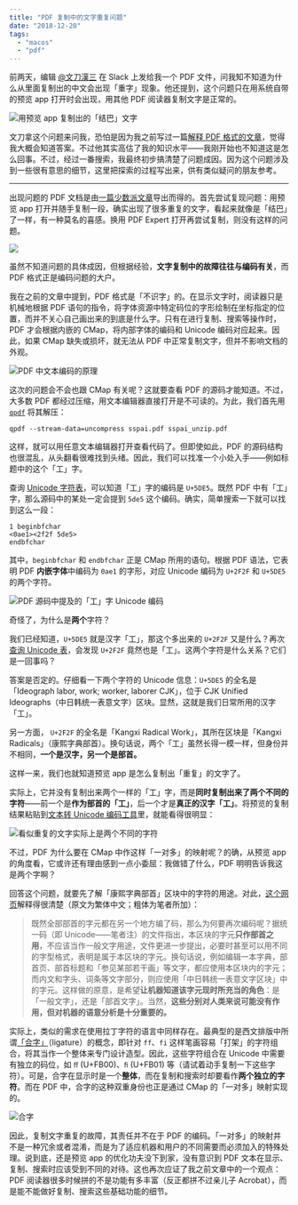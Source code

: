```yaml
---
title: "PDF 复制中的文字重复问题"
date: "2018-12-20"
tags:
  - "macos"
  - "pdf"
---
```


前两天，编辑 [@⽂⼑漢三](http://weibo.com/u/5048779221) 在 Slack 上发给我一个 PDF 文件，问我知不知道为什么从里面复制出的中文会出现「重字」现象。他还提到，这个问题只在用系统自带的预览 app 打开时会出现，用其他 PDF 阅读器复制文字是正常的。

![用预览 app 复制出的「结巴」文字](https://cl.ly/968990/mess.png)

文刀拿这个问题来问我，恐怕是因为我之前写过一篇[解释 PDF 格式的文章](https://type.cyhsu.xyz/2018/09/understanding-pdf-the-digitalized-paper/)，觉得我大概会知道答案。不过他其实高估了我的知识水平——我刚开始也不知道这是怎么回事。不过，经过一番搜索，我最终初步搞清楚了问题成因。因为这个问题涉及到一些很有意思的细节，这里把探索的过程写出来，供有类似疑问的朋友参考。

* * *

出现问题的 PDF 文档是由[一篇少数派文章](https://sspai.com/post/51153)导出而得的。首先尝试复现问题：用预览 app 打开并随手复制一段，确实出现了很多重复的文字，看起来就像是「结巴」了一样，有一种莫名的喜感。换用 PDF Expert 打开再尝试复制，则没有这样的问题。

![](https://cl.ly/81e22b/expert.png)

虽然不知道问题的具体成因，但根据经验，**文字复制中的故障往往与编码有关**，而 PDF 格式正是编码问题的大户。

我在之前的文章中提到，PDF 格式是「不识字」的。在显示文字时，阅读器只是机械地根据 PDF 语句的指令，将字体资源中特定码位的字形绘制在坐标指定的位置，而并不关心自己画出来的到底是什么字。只有在进行复制、搜索等操作时，PDF 才会根据内嵌的 CMap，将内部字体的编码和 Unicode 编码对应起来。因此，如果 CMap 缺失或损坏，就无法从 PDF 中正常复制文字，但并不影响文档的外观。

![PDF 中文本编码的原理](https://cl.ly/1b5446/pdf-encoding.png)

这次的问题会不会也跟 CMap 有关呢？这就要查看 PDF 的源码才能知道。不过，大多数 PDF 都经过压缩，用文本编辑器直接打开是不可读的。为此，我们首先用 [`qpdf`](http://qpdf.sourceforge.net) 将其解压：

```
qpdf --stream-data=uncompress sspai.pdf sspai_unzip.pdf
```

这样，就可以用任意文本编辑器打开查看代码了。但即使如此，PDF 的源码结构也很混乱，从头翻看很难找到头绪。因此，我们可以找准一个小处入手——例如标题中的这个「工」字。

查询 [Unicode 字符表](https://unicode-table.com/en/5DE5/)，可以知道「工」字的编码是 `U+5DE5`。既然 PDF 中有「工」字，那么源码中的某处一定会提到 `5de5` 这个编码。确实，简单搜索一下就可以找到这么一段：

```
1 beginbfchar
<0ae1><2f2f 5de5>
endbfchar
```

其中，`beginbfchar` 和 `endbfchar` 正是 CMap 所用的语句。根据 PDF 语法，它表明 PDF **内嵌字体**中编码为 `0ae1` 的字形，对应 Unicode 编码为 `U+2F2F` 和 `U+5DE5` 的两个字符。

![PDF 源码中提及的「工」字 Unicode 编码](https://cl.ly/824412/locating.png)

奇怪了，为什么是**两个**字符？

我们已经知道，`U+5DE5` 就是汉字「工」，那这个多出来的 `U+2F2F` 又是什么？再次[查询 Unicode 表](https://unicode-table.com/en/2F2F/)，会发现 `U+2F2F` 竟然也是「工」。这两个字符是什么关系？它们是一回事吗？

答案是否定的。仔细看一下两个字符的 Unicode 信息：`U+5DE5` 的全名是「Ideograph labor, work; worker, laborer CJK」，位于 CJK Unified Ideographs（中日韩统一表意文字）区块。显然，这就是我们日常所用的汉字「工」。

另一方面， `U+2F2F` 的全名是「Kangxi Radical Work」，其所在区块是「Kangxi Radicals」（康熙字典部首）。换句话说，两个「工」虽然长得一模一样，但身份并不相同，**一个是汉字，另一个是部首。**

这样一来，我们也就知道预览 app 是怎么复制出「重复」的文字了。

实际上，它并没有复制出来两个一样的「工」字，而是**同时复制出来了两个不同的字符**——前一个是**作为部首的「工」**，后一个才是**真正的汉字「工」**。将预览的复制结果粘贴到[文本转 Unicode 编码工具](https://www.branah.com/unicode-converter)里，就能看得很明显：

![看似重复的文字实际上是两个不同的字符](https://cl.ly/13bcc5/convert.png)

不过，PDF 为什么要在 CMap 中作这样「一对多」的映射呢？的确，从预览 app 的角度看，它或许还有理由感到一点小委屈：我做错了什么，PDF 明明告诉我这是两个字啊？

回答这个问题，就要先了解「康熙字典部首」区块中的字符的用途。对此，[这个网页](http://chukaml.tripod.com/unicode/han/U2F00.html)解释得很清楚（原文为繁体中文；粗体为笔者所加）：

> 既然全部部首的字元都在另一个地方编了码，那么为何要再次编码呢？据统一码（即 Unicode——笔者注）的文件指出，本区块的字元**只作部首之用**，不应该当作一般文字用途，文件更进一步提出，必要时甚至可以用不同的字型格式，表明是属于本区块的字元。换句话说，例如编辑一本字典，部首页、部首标题和「参见某部若干画」等文字，都应使用本区块内的字元；而内文和字头、词条等文字部分，则应使用「中日韩统一表意文字区块」中的字元。这样做的原意，是希望**让机器知道该字元现时所充当的角色**：是「一般文字」，还是「部首文字」。当然，**这些分别对人类来说可能没有作用，但对机器的语意分析是十分重要的。**

实际上，类似的需求在使用拉丁字符的语言中同样存在。最典型的是西文排版中所谓[「合字」](https://en.wikipedia.org/wiki/Typographic_ligature)（ligature）的概念，即针对 `ff`、`fi` 这样笔画容易「打架」的字符组合，将其当作一个整体来专门设计造型。因此，这些字符组合在 Unicode 中需要有独立的码位，如 `ﬀ` (U+FB00)、`ﬁ` (U+FB01) 等（请试着动手复制一下这些字符）。可是，合字在显示时是一个**整体**，而在复制和搜索时却要看作**两个独立的字符**。而在 PDF 中，合字的这种双重身份也正是通过 CMap 的「一对多」映射实现的。

![合字](https://cl.ly/b1d2e0/ligature.png)

因此，复制文字重复的故障，其责任并不在于 PDF 的编码。「一对多」的映射并不是一种冗余或者混淆，而是为了适应机器和用户的不同需要而必须加入的特殊处理。说到底，还是预览 app 的优化功夫没下到家，没有意识到 PDF 文本在显示、复制、搜索时应该受到不同的对待。这也再次应证了我之前文章中的一个观点：PDF 阅读器很多时候拼的不是功能有多丰富（反正都拼不过亲儿子 Acrobat），而是能不能做好复制、搜索这些基础功能的细节。
